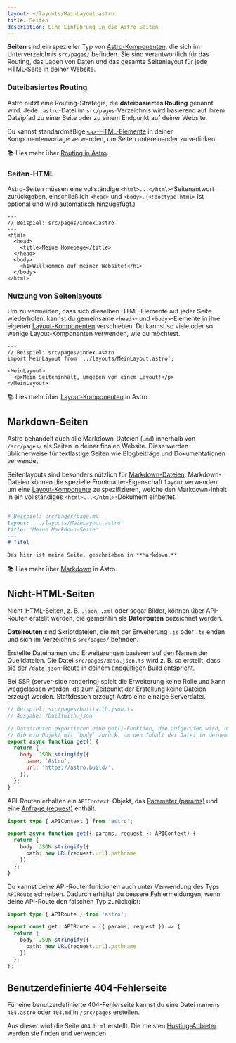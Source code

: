 ```yaml
---
layout: ~/layouts/MainLayout.astro
title: Seiten
description: Eine Einführung in die Astro-Seiten
---
```


**Seiten** sind ein spezieller Typ von [Astro-Komponenten](/de/core-concepts/astro-components/), die sich im Unterverzeichnis `src/pages/` befinden. Sie sind verantwortlich für das Routing, das Laden von Daten und das gesamte Seitenlayout für jede HTML-Seite in deiner Website.

### Dateibasiertes Routing

Astro nutzt eine Routing-Strategie, die **dateibasiertes Routing** genannt wird. Jede `.astro`-Datei im `src/pages`-Verzeichnis wird basierend auf ihrem Dateipfad zu einer Seite oder zu einem Endpunkt auf deiner Website.

Du kannst standardmäßige [`<a>`-HTML-Elemente](https://developer.mozilla.org/en-US/docs/Web/HTML/Element/a) in deiner Komponentenvorlage verwenden, um Seiten untereinander zu verlinken.

📚 Lies mehr über [Routing in Astro](/de/core-concepts/routing/).

### Seiten-HTML

Astro-Seiten müssen eine vollständige `<html>...</html>`-Seitenantwort zurückgeben, einschließlich `<head>` und `<body>`. (`<!doctype html>` ist optional und wird automatisch hinzugefügt.)

```astro
---
// Beispiel: src/pages/index.astro
---
<html>
  <head>
    <title>Meine Homepage</title>
  </head>
  <body>
    <h1>Willkommen auf meiner Website!</h1>
  </body>
</html>
```

### Nutzung von Seitenlayouts

Um zu vermeiden, dass sich dieselben HTML-Elemente auf jeder Seite wiederholen, kannst du gemeinsame `<head>`- und `<body>`-Elemente in ihre eigenen [Layout-Komponenten](/de/core-concepts/layouts/) verschieben. Du kannst so viele oder so wenige Layout-Komponenten verwenden, wie du möchtest.

```astro {3} /</?MeinLayout>/
---
// Beispiel: src/pages/index.astro
import MeinLayout from '../layouts/MeinLayout.astro';
---
<MeinLayout>
  <p>Mein Seiteninhalt, umgeben von einem Layout!</p>
</MeinLayout>
```

📚 Lies mehr über [Layout-Komponenten](/de/core-concepts/layouts/) in Astro.


## Markdown-Seiten

Astro behandelt auch alle Markdown-Dateien (`.md`) innerhalb von `/src/pages/` als Seiten in deiner finalen Website. Diese werden üblicherweise für textlastige Seiten wie Blogbeiträge und Dokumentationen verwendet.

Seitenlayouts sind besonders nützlich für [Markdown-Dateien](#markdown-seiten). Markdown-Dateien können die spezielle Frontmatter-Eigenschaft `layout` verwenden, um eine [Layout-Komponente](/de/core-concepts/layouts/) zu spezifizieren, welche den Markdown-Inhalt in ein vollständiges `<html>...</html>`-Dokument einbettet.

```md {3}
---
# Beispiel: src/pages/page.md
layout: '../layouts/MeinLayout.astro'
title: 'Meine Markdown-Seite'
---
# Titel

Das hier ist meine Seite, geschrieben in **Markdown.**
```

📚 Lies mehr über [Markdown](/de/guides/markdown-content/) in Astro.


## Nicht-HTML-Seiten

Nicht-HTML-Seiten, z. B. `.json`, `.xml` oder sogar Bilder, können über API-Routen erstellt werden, die gemeinhin als **Dateirouten** bezeichnet werden.

**Dateirouten** sind Skriptdateien, die mit der Erweiterung `.js` oder `.ts` enden und sich im Verzeichnis `src/pages/` befinden.

Erstellte Dateinamen und Erweiterungen basieren auf den Namen der Quelldateien. Die Datei `src/pages/data.json.ts` wird z. B. so erstellt, dass sie der `/data.json`-Route in deinem endgültigen Build entspricht.

Bei SSR (server-side rendering) spielt die Erweiterung keine Rolle und kann weggelassen werden, da zum Zeitpunkt der Erstellung keine Dateien erzeugt werden. Stattdessen erzeugt Astro eine einzige Serverdatei.

```js
// Beispiel: src/pages/builtwith.json.ts
// Ausgabe: /builtwith.json

// Dateirouten exportieren eine get()-Funktion, die aufgerufen wird, um die Datei zu erzeugen.
// Gib ein Objekt mit `body` zurück, um den Inhalt der Datei in deinem endgültigen Build zu speichern.
export async function get() {
  return {
    body: JSON.stringify({
      name: 'Astro',
      url: 'https://astro.build/',
    }),
  };
}
```

API-Routen erhalten ein `APIContext`-Objekt, das [Parameter (params)](/de/reference/api-reference/#params) und eine [Anfrage (request)](https://developer.mozilla.org/en-US/docs/Web/API/Request) enthält:

```ts title="src/pages/request-path.json.ts"
import type { APIContext } from 'astro';

export async function get({ params, request }: APIContext) {
  return {
    body: JSON.stringify({
      path: new URL(request.url).pathname
    })
  };
}
```

Du kannst deine API-Routenfunktionen auch unter Verwendung des Typs `APIRoute` schreiben. Dadurch erhältst du bessere Fehlermeldungen, wenn deine API-Route den falschen Typ zurückgibt:

```ts title="src/pages/request-path.json.ts"
import type { APIRoute } from 'astro';

export const get: APIRoute = ({ params, request }) => {
  return {
    body: JSON.stringify({
      path: new URL(request.url).pathname
    })
  };
};
```

## Benutzerdefinierte 404-Fehlerseite

Für eine benutzerdefinierte 404-Fehlerseite kannst du eine Datei namens `404.astro` oder `404.md` in `/src/pages` erstellen.

Aus dieser wird die Seite `404.html` erstellt. Die meisten [Hosting-Anbieter](/de/guides/deploy/) werden sie finden und verwenden.

